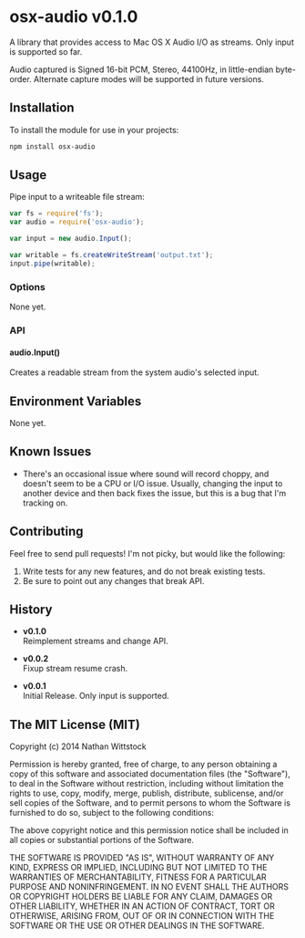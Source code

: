 # osx-audio v0.1.0

A library that provides access to Mac OS X Audio I/O as streams. Only input is supported so far.

Audio captured is Signed 16-bit PCM, Stereo, 44100Hz, in little-endian byte-order. Alternate capture modes will be supported in future versions.

## Installation

To install the module for use in your projects:

```bash
npm install osx-audio
```

## Usage

Pipe input to a writeable file stream:

```js
var fs = require('fs');
var audio = require('osx-audio');

var input = new audio.Input();

var writable = fs.createWriteStream('output.txt');
input.pipe(writable);
```

### Options

None yet.

### API

#### audio.Input()

Creates a readable stream from the system audio's selected input.

## Environment Variables

None yet.

## Known Issues

- There's an occasional issue where sound will record choppy, and doesn't seem to be a CPU or I/O issue. Usually, changing the input to another device and then back fixes the issue, but this is a bug that I'm tracking on.

## Contributing

Feel free to send pull requests! I'm not picky, but would like the following:

1. Write tests for any new features, and do not break existing tests.
2. Be sure to point out any changes that break API.

## History

- **v0.1.0**  
Reimplement streams and change API.

- **v0.0.2**  
Fixup stream resume crash.

- **v0.0.1**  
Initial Release. Only input is supported.

## The MIT License (MIT)

Copyright (c) 2014 Nathan Wittstock

Permission is hereby granted, free of charge, to any person obtaining a copy of
this software and associated documentation files (the "Software"), to deal in
the Software without restriction, including without limitation the rights to
use, copy, modify, merge, publish, distribute, sublicense, and/or sell copies of
the Software, and to permit persons to whom the Software is furnished to do so,
subject to the following conditions:

The above copyright notice and this permission notice shall be included in all
copies or substantial portions of the Software.

THE SOFTWARE IS PROVIDED "AS IS", WITHOUT WARRANTY OF ANY KIND, EXPRESS OR
IMPLIED, INCLUDING BUT NOT LIMITED TO THE WARRANTIES OF MERCHANTABILITY, FITNESS
FOR A PARTICULAR PURPOSE AND NONINFRINGEMENT. IN NO EVENT SHALL THE AUTHORS OR
COPYRIGHT HOLDERS BE LIABLE FOR ANY CLAIM, DAMAGES OR OTHER LIABILITY, WHETHER
IN AN ACTION OF CONTRACT, TORT OR OTHERWISE, ARISING FROM, OUT OF OR IN
CONNECTION WITH THE SOFTWARE OR THE USE OR OTHER DEALINGS IN THE SOFTWARE.
